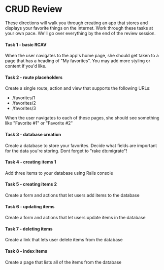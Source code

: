# CRUD Review

These directions will walk you through creating an app that stores and displays your favorite things on the internet. Work through these tasks at your own pace. We'll go over everything by the end of the review session.

#### Task 1 - basic RCAV

When the user navigates to the app's home page, she should get taken to a page that has a heading of "My favorites". You may add more styling or content if you'd like.

#### Task 2 - route placeholders

Create a single route, action and view that supports the following URLs:

- /favorites/1
- /favorites/2
- /favorites/3

When the user navigates to each of these pages, she should see something like "Favorite #1" or "Favorite #2"

#### Task 3 - database creation

Create a database to store your favorites. Decide what fields are important for the data you're storing. Dont forget to "rake db:migrate"!

#### Task 4 - creating items 1

Add three items to your database using Rails console

#### Task 5 - creating items 2

Create a form and actions that let users add items to the database

#### Task 6 - updating items

Create a form and actions that let users update items in the database

#### Task 7 - deleting items

Create a link that lets user delete items from the database

#### Task 8 - index items

Create a page that lists all of the items from the database
